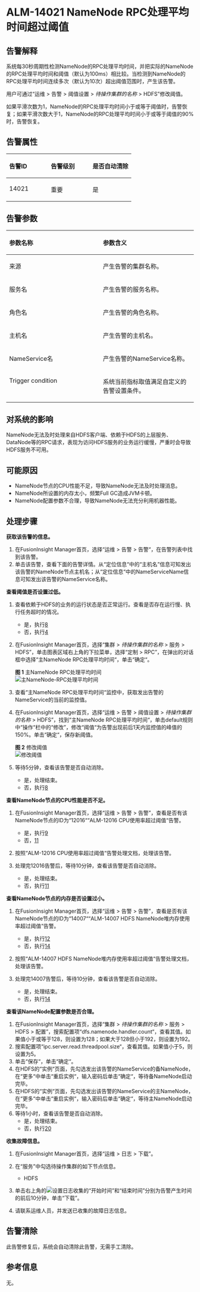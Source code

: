 # ALM-14021 NameNode RPC处理平均时间超过阈值<a name="ALM-14021"></a>

## 告警解释<a name="section6703922"></a>

系统每30秒周期性检测NameNode的RPC处理平均时间，并把实际的NameNode的RPC处理平均时间和阈值（默认为100ms）相比较。当检测到NameNode的RPC处理平均时间连续多次（默认为10次）超出阈值范围时，产生该告警。

用户可通过“运维 \> 告警 \> 阈值设置 \>  _待操作集群的名称_  \> HDFS”修改阈值。

如果平滑次数为1，NameNode的RPC处理平均时间小于或等于阈值时，告警恢复；如果平滑次数大于1，NameNode的RPC处理平均时间小于或等于阈值的90%时，告警恢复。

## 告警属性<a name="section60335301"></a>

<a name="table13583837"></a>
<table><thead align="left"><tr id="row40817340"><th class="cellrowborder" valign="top" width="33.33333333333333%" id="mcps1.1.4.1.1"><p id="p17870258"><a name="p17870258"></a><a name="p17870258"></a>告警ID</p>
</th>
<th class="cellrowborder" valign="top" width="33.33333333333333%" id="mcps1.1.4.1.2"><p id="p38204800"><a name="p38204800"></a><a name="p38204800"></a>告警级别</p>
</th>
<th class="cellrowborder" valign="top" width="33.33333333333333%" id="mcps1.1.4.1.3"><p id="p7581135"><a name="p7581135"></a><a name="p7581135"></a>是否自动清除</p>
</th>
</tr>
</thead>
<tbody><tr id="row10092231"><td class="cellrowborder" valign="top" width="33.33333333333333%" headers="mcps1.1.4.1.1 "><p id="p12164367"><a name="p12164367"></a><a name="p12164367"></a>14021</p>
</td>
<td class="cellrowborder" valign="top" width="33.33333333333333%" headers="mcps1.1.4.1.2 "><p id="p45789647"><a name="p45789647"></a><a name="p45789647"></a>重要</p>
</td>
<td class="cellrowborder" valign="top" width="33.33333333333333%" headers="mcps1.1.4.1.3 "><p id="p17973936"><a name="p17973936"></a><a name="p17973936"></a>是</p>
</td>
</tr>
</tbody>
</table>

## 告警参数<a name="section6146798"></a>

<a name="table46602713"></a>
<table><thead align="left"><tr id="row44686168"><th class="cellrowborder" valign="top" width="50%" id="mcps1.1.3.1.1"><p id="p62809826"><a name="p62809826"></a><a name="p62809826"></a>参数名称</p>
</th>
<th class="cellrowborder" valign="top" width="50%" id="mcps1.1.3.1.2"><p id="p54431128"><a name="p54431128"></a><a name="p54431128"></a>参数含义</p>
</th>
</tr>
</thead>
<tbody><tr id="row135167459266"><td class="cellrowborder" valign="top" width="50%" headers="mcps1.1.3.1.1 "><p id="p156438591896"><a name="p156438591896"></a><a name="p156438591896"></a>来源</p>
</td>
<td class="cellrowborder" valign="top" width="50%" headers="mcps1.1.3.1.2 "><p id="p187931338134115"><a name="p187931338134115"></a><a name="p187931338134115"></a>产生告警的集群名称。</p>
</td>
</tr>
<tr id="row46845284"><td class="cellrowborder" valign="top" width="50%" headers="mcps1.1.3.1.1 "><p id="p65062640"><a name="p65062640"></a><a name="p65062640"></a>服务名</p>
</td>
<td class="cellrowborder" valign="top" width="50%" headers="mcps1.1.3.1.2 "><p id="p60420695"><a name="p60420695"></a><a name="p60420695"></a>产生告警的服务名称。</p>
</td>
</tr>
<tr id="row6915351"><td class="cellrowborder" valign="top" width="50%" headers="mcps1.1.3.1.1 "><p id="p35626567"><a name="p35626567"></a><a name="p35626567"></a>角色名</p>
</td>
<td class="cellrowborder" valign="top" width="50%" headers="mcps1.1.3.1.2 "><p id="p6026987"><a name="p6026987"></a><a name="p6026987"></a>产生告警的角色名称。</p>
</td>
</tr>
<tr id="row54242887"><td class="cellrowborder" valign="top" width="50%" headers="mcps1.1.3.1.1 "><p id="p51620924"><a name="p51620924"></a><a name="p51620924"></a>主机名</p>
</td>
<td class="cellrowborder" valign="top" width="50%" headers="mcps1.1.3.1.2 "><p id="p9278288"><a name="p9278288"></a><a name="p9278288"></a>产生告警的主机名。</p>
</td>
</tr>
<tr id="row16395729"><td class="cellrowborder" valign="top" width="50%" headers="mcps1.1.3.1.1 "><p id="p52985690"><a name="p52985690"></a><a name="p52985690"></a>NameService名</p>
</td>
<td class="cellrowborder" valign="top" width="50%" headers="mcps1.1.3.1.2 "><p id="p63982467"><a name="p63982467"></a><a name="p63982467"></a>产生告警的NameService名称。</p>
</td>
</tr>
<tr id="row38971291"><td class="cellrowborder" valign="top" width="50%" headers="mcps1.1.3.1.1 "><p id="p2557975"><a name="p2557975"></a><a name="p2557975"></a>Trigger condition</p>
</td>
<td class="cellrowborder" valign="top" width="50%" headers="mcps1.1.3.1.2 "><p id="p5869448"><a name="p5869448"></a><a name="p5869448"></a>系统当前指标取值满足自定义的告警设置条件。</p>
</td>
</tr>
</tbody>
</table>

## 对系统的影响<a name="section55321182"></a>

NameNode无法及时处理来自HDFS客户端、依赖于HDFS的上层服务、DataNode等的RPC请求，表现为访问HDFS服务的业务运行缓慢，严重时会导致HDFS服务不可用。

## 可能原因<a name="section28128590"></a>

-   NameNode节点的CPU性能不足，导致NameNode无法及时处理消息。
-   NameNode所设置的内存太小，频繁Full GC造成JVM卡顿。
-   NameNode配置参数不合理，导致NameNode无法充分利用机器性能。

## 处理步骤<a name="section51830719"></a>

**获取该告警的信息。**

1.  在FusionInsight Manager首页，选择“运维 \> 告警 \> 告警“，在告警列表中找到该告警。
2.  单击该告警，查看下面的告警详情。从“定位信息“中的“主机名”信息可知发出该告警的NameNode节点主机名；从“定位信息“中的NameServiceName信息可知发出该告警的NameService名称。

**查看阈值是否设置过低。**

1.  查看依赖于HDFS的业务的运行状态是否正常运行。查看是否存在运行慢、执行任务超时的情况。
    -   是，执行[8](#li2190062915649)
    -   否，执行[4](#li12794575145018)

2.  <a name="li12794575145018"></a>在FusionInsight Manager首页，选择“集群 \>  _待操作集群的名称_  \> 服务 \> HDFS”，单击图表区域右上角的下拉菜单，选择“定制 \> RPC”，在弹出的对话框中选择“主NameNode RPC处理平均时间“，单击“确定“。

    **图 1**  主NameNode RPC处理平均时间<a name="fig2052810155115"></a>  
    ![](figures/主NameNode-RPC处理平均时间.png "主NameNode-RPC处理平均时间")

3.  查看“主NameNode RPC处理平均时间“监控中，获取发出告警的NameService的当前的监控值。
4.  在FusionInsight Manager首页，选择“运维 \> 告警 \> 阈值设置 \>  _待操作集群的名称_  \> HDFS”，找到“主NameNode RPC处理平均时间“，单击default规则中“操作“栏中的“修改”，修改“阈值“为告警出现前后1天内监控值的峰值的150%。单击“确定“，保存新阈值。

    **图 2**  修改阈值<a name="fig1163332574013"></a>  
    ![](figures/修改阈值.png "修改阈值")

5.  等待5分钟，查看该告警是否自动消除。
    -   是，处理结束。
    -   否，执行[8](#li2190062915649)


**查看NameNode节点的CPU性能是否不足。**

1.  <a name="li2190062915649"></a>在FusionInsight Manager首页，选择“运维 \> 告警 \> 告警”，查看是否有该NameNode节点的ID为“12016““ALM-12016 CPU使用率超过阈值“告警。
    -   是，执行[9](#li4691210415930)
    -   否，[11](#li1696839151443)

2.  <a name="li4691210415930"></a>按照“ALM-12016 CPU使用率超过阈值“告警处理文档，处理该告警。
3.  处理完12016告警后，等待10分钟，查看该告警是否自动消除。
    -   是，处理结束。
    -   否，执行[11](#li1696839151443)


**查看NameNode节点的内存是否设置过小。**

1.  <a name="li1696839151443"></a>在FusionInsight Manager首页，选择“运维 \> 告警 \> 告警”，查看是否有该NameNode节点的ID为“14007““ALM-14007 HDFS NameNode堆内存使用率超过阈值“告警。
    -   是，执行[12](#li51365499151443)
    -   否，执行[14](#li2489812715139)

2.  <a name="li51365499151443"></a>按照“ALM-14007 HDFS NameNode堆内存使用率超过阈值“告警处理文档，处理该告警。
3.  处理完14007告警后，等待10分钟，查看该告警是否自动消除。
    -   是，处理结束。
    -   否，执行[14](#li2489812715139)


**查看该NameNode配置参数是否合理。**

1.  <a name="li2489812715139"></a>在FusionInsight Manager首页，选择“集群 \>  _待操作集群的名称_  \> 服务 \> HDFS \> 配置”，搜索配置项“dfs.namenode.handler.count“，查看其值。如果值小于或等于128，则设置为128；如果大于128但小于192，则设置为192。
2.  搜索配置项“ipc.server.read.threadpool.size“，查看其值。如果值小于5，则设置为5。
3.  单击“保存“，单击“确定“。
4.  在HDFS的“实例“页面，先勾选发出该告警的NameService的备NameNode，在“更多“中单击“重启实例“，输入密码后单击“确定“，等待备NameNode启动完毕。
5.  在HDFS的“实例“页面，先勾选发出该告警的NameService的主NameNode，在“更多“中单击“重启实例“，输入密码后单击“确定“，等待主NameNode启动完毕。
6.  等待1小时，查看该告警是否自动消除。
    -   是，处理结束。
    -   否，执行[20](#li162921216241)


**收集故障信息。**

1.  <a name="li162921216241"></a>在FusionInsight Manager首页，选择“运维 \> 日志 \> 下载”。
2.  在“服务”中勾选待操作集群的如下节点信息。
    -   HDFS

3.  单击右上角的![](figures/zh-cn_image_0263895589.png)设置日志收集的“开始时间”和“结束时间”分别为告警产生时间的前后10分钟，单击“下载”。
4.  请联系运维人员，并发送已收集的故障日志信息。

## 告警清除<a name="section169311343318"></a>

此告警修复后，系统会自动清除此告警，无需手工清除。

## 参考信息<a name="section63823290"></a>

无。

